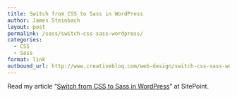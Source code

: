 ```yaml
---
title: Switch from CSS to Sass in WordPress
author: James Steinbach
layout: post
permalink: /sass/switch-css-sass-wordpress/
categories:
  - CSS
  - Sass
format: link
outbound_url: http://www.creativebloq.com/web-design/switch-css-sass-wordpress-71515681
---
```

Read my article &#8220;<a href="http://www.creativebloq.com/web-design/switch-css-sass-wordpress-71515681" title="Switch from CSS to Sass in WordPress" target="_blank">Switch from CSS to Sass in WordPress</a>&#8221; at SitePoint.